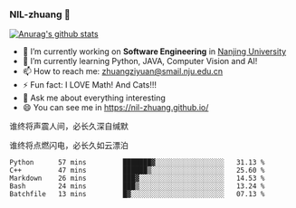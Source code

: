 ### NIL-zhuang 👋

<!--
**NIL-zhuang/NIL-zhuang** is a ✨ _special_ ✨ repository because its `README.md` (this file) appears on your GitHub profile.

Here are some ideas to get you started:

- 🔭 I’m currently working on ...
- 🌱 I’m currently learning ...
- 👯 I’m looking to collaborate on ...
- 🤔 I’m looking for help with ...
- 💬 Ask me about ...
- 📫 How to reach me: ...
- 😄 Pronouns: ...
- ⚡ Fun fact: ...
-->

[![Anurag's github stats](https://github-readme-stats.vercel.app/api?username=NIL-zhuang)](https://github.com/anuraghazra/github-readme-stats)

- 🔭 I’m currently working on **Software Engineering** in [Nanjing University](https://www.nju.edu.cn/)
- 🌱 I’m currently learning Python, JAVA, Computer Vision and AI!
- 📫 How to reach me: zhuangziyuan@smail.nju.edu.cn
- ⚡ Fun fact: I LOVE Math! And Cats!!!
- 💬 Ask me about everything interesting
- 😄 You can see me in https://nil-zhuang.github.io/

谁终将声震人间，必长久深自缄默

谁终将点燃闪电，必长久如云漂泊

<!--START_SECTION:waka-->
```text
Python      57 mins         ███████▓░░░░░░░░░░░░░░░░░   31.13 % 
C++         47 mins         ██████▒░░░░░░░░░░░░░░░░░░   25.60 % 
Markdown    26 mins         ███▓░░░░░░░░░░░░░░░░░░░░░   14.53 % 
Bash        24 mins         ███▒░░░░░░░░░░░░░░░░░░░░░   13.24 % 
Batchfile   13 mins         █▓░░░░░░░░░░░░░░░░░░░░░░░   07.13 % 
```
<!--END_SECTION:waka-->
